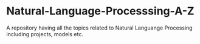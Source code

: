 # Natural-Language-Processsing-A-Z
A repository having all the topics related to Natural Languange Processing including projects, models etc.
